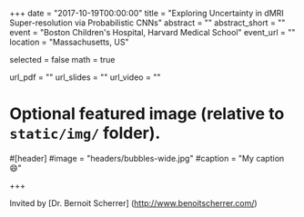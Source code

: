 
+++
date = "2017-10-19T00:00:00"
title = "Exploring Uncertainty in dMRI Super-resolution via Probabilistic CNNs"
abstract = ""
abstract_short = ""
event = "Boston Children's Hospital, Harvard Medical School"
event_url = ""
location = "Massachusetts, US"

selected = false
math = true

url_pdf = ""
url_slides = ""
url_video = ""

# Optional featured image (relative to `static/img/` folder).
#[header]
#image = "headers/bubbles-wide.jpg"
#caption = "My caption :smile:"

+++

Invited by [Dr. Bernoit Scherrer] (http://www.benoitscherrer.com/) 

